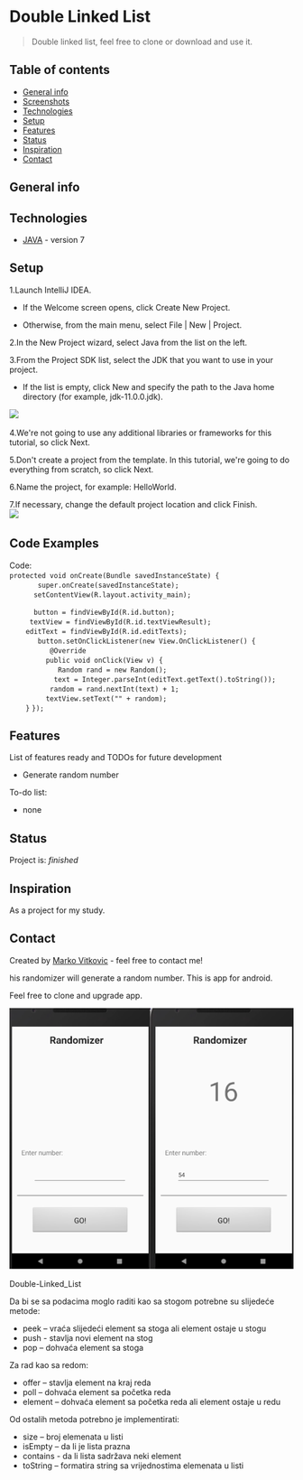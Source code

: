 # Double Linked List
> Double linked list, feel free to clone or download and use it.

## Table of contents
* [General info](#general-info)
* [Screenshots](#screenshots)
* [Technologies](#technologies)
* [Setup](#setup)
* [Features](#features)
* [Status](#status)
* [Inspiration](#inspiration)
* [Contact](#contact)

## General info



## Technologies
* [JAVA](https://docs.oracle.com/en/java/) - version 7


## Setup
1.Launch IntelliJ IDEA.</br>

* If the Welcome screen opens, click Create New Project.</br>

* Otherwise, from the main menu, select File | New | Project.</br>

2.In the New Project wizard, select Java from the list on the left.</br>

3.From the Project SDK list, select the JDK that you want to use in your project.</br>

* If the list is empty, click New and specify the path to the Java home directory (for example, jdk-11.0.0.jdk).</br>

![](https://resources.jetbrains.com/help/img/idea/2019.3/java-t-create-new-project.png)</br>

4.We're not going to use any additional libraries or frameworks for this tutorial, so click Next.</br>

5.Don't create a project from the template. In this tutorial, we're going to do everything from scratch, so click Next.</br>

6.Name the project, for example: HelloWorld.</br>

7.If necessary, change the default project location and click Finish.</br>
![](https://resources.jetbrains.com/help/img/idea/2019.3/jt-project-name.png)</br>


## Code Examples
Code:</br>
`protected void onCreate(Bundle savedInstanceState) {`</br>
 `       super.onCreate(savedInstanceState);`</br>
  `      setContentView(R.layout.activity_main);`</br>


   `      button = findViewById(R.id.button);`</br>
    `     textView = findViewById(R.id.textViewResult);`</br>
     `    editText = findViewById(R.id.editTexts);`</br>
 `       button.setOnClickListener(new View.OnClickListener() {`</br>
       `          @Override`</br>
        `         public void onClick(View v) {`</br>
  `            Random rand = new Random();`</br>
          `           text = Integer.parseInt(editText.getText().toString());`</br>
           `          random = rand.nextInt(text) + 1;`</br>
            `         textView.setText("" + random);`</br>
             `    }`
     `});`</br>


## Features
List of features ready and TODOs for future development
* Generate random number 

To-do list:
* none

## Status
Project is: _finished_

## Inspiration
As a project for my study.

## Contact
Created by [Marko Vitkovic](https://github.com/MarkoVitkovic) - feel free to contact me!








his randomizer will generate a random number. This is app for android.

Feel free to clone and upgrade app.


![](https://github.com/MarkoVitkovic/Randomizer_java/blob/master/random.png)




Double-Linked_List

Da bi se sa podacima moglo raditi kao sa stogom potrebne su slijedeće metode:

- peek – vraća slijedeći element sa stoga ali element ostaje u stogu
- push - stavlja novi element na stog
- pop – dohvaća element sa stoga

Za rad kao sa redom:

- offer – stavlja element na kraj reda
- poll – dohvaća element sa početka reda
- element – dohvaća element sa početka reda ali element ostaje u redu

Od ostalih metoda potrebno je implementirati:

- size – broj elemenata u listi
- isEmpty – da li je lista prazna
- contains - da li lista sadržava neki element
- toString – formatira string sa vrijednostima elemenata u listi 
